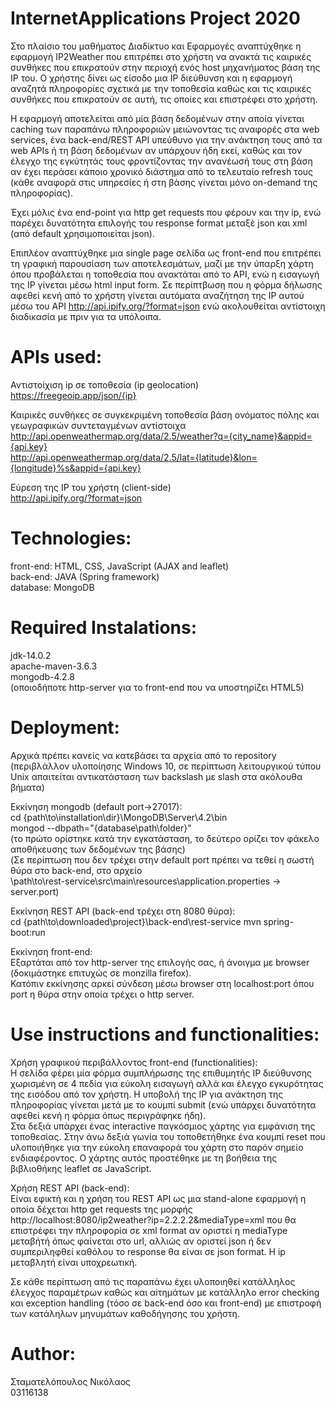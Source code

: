 # InternetApplications Project 2020
Στο πλαίσιο του μαθήματος Διαδίκτυο και Εφαρμογές αναπτύχθηκε η εφαρμογή IP2Weather που επιτρέπει στο χρήστη
να ανακτά τις καιρικές συνθήκες που επικρατούν στην περιοχή ενός host μηχανήματος βάση της IP του.
Ο χρήστης δίνει ως είσοδο μια IP διεύθυνση και η εφαρμογή αναζητά πληροφορίες σχετικά με την τοποθεσία καθώς
και τις καιρικές συνθήκες που επικρατούν σε αυτή, τις οποίες και επιστρέφει στο χρήστη.

Η εφαρμογή αποτελείται από μία βάση δεδομένων στην αποία γίνεται caching των παραπάνω πληροφοριών μειώνοντας τις αναφορές
στα web services, ένα back-end/REST API υπεύθυνο για την ανάκτηση τους από τα web APIs ή τη βάση δεδομένων αν υπάρχουν
ήδη εκεί, καθώς και τον έλεγχο της εγκύτητάς τους φροντίζοντας την ανανέωσή τους στη βάση αν έχει περάσει κάποιo
χρονικό διάστημα από το τελευταίο refresh τους (κάθε αναφορά στις υπηρεσίες ή στη βάσης γίνεται μόνο on-demand της πληροφορίας).

Έχει μόλις ένα end-point για http get requests που φέρουν και την ip, ενώ παρέχει δυνατότητα επιλογής του response format
μεταξέ json και xml (από default χρησιμοποιείται json).

Επιπλέον αναπτύχθηκε μια single page σελίδα ως front-end που επιτρέπει τη γραφική παρουσίαση των αποτελεσμάτων, μαζί με την ύπαρξη χάρτη όπου προβάλεται η τοποθεσία που ανακτάται από το API, ενώ η εισαγωγή της IP γίνεται μέσω html input form.
Σε περίπτβωση που η φόρμα δήλωσης αφεθεί κενή από το χρήστη γίνεται αυτόματα αναζήτηση της IP αυτού μέσω του API
http://api.ipify.org/?format=json ενώ ακολουθείται αντίστοιχη διαδικασία με πριν για τα υπόλοιπα.


# APIs used:

Αντιστοίχιση ip σε τοποθεσία (ip geolocation)\
https://freegeoip.app/json/{ip}

Καιρικές συνθήκες σε συγκεκριμένη τοποθεσία βάση ονόματος πόλης και γεωγραφικών συντεταγμένων αντίστοιχα\
http://api.openweathermap.org/data/2.5/weather?q={city_name}&appid={api.key} \
http://api.openweathermap.org/data/2.5/lat={latitude}&lon={longitude}%s&appid={api.key}

Εύρεση της IP του χρήστη (client-side)\
http://api.ipify.org/?format=json


# Technologies:

front-end: HTML, CSS, JavaScript (AJAX and leaflet)\
back-end: JAVA (Spring framework)\
database: MongoDB

# Required Instalations:

jdk-14.0.2\
apache-maven-3.6.3\
mongodb-4.2.8\
(οποιοδήποτε http-server για το front-end που να υποστηρίζει HTML5)

# Deployment:

Αρχικά πρέπει κανείς να κατεβάσει τα αρχεία από το repository
(περιβλάλλον υλοποίησης Windows 10, σε περίπτωση λειτουργικού τύπου Unix
απαιτείται αντικατάσταση των backslash με slash στα ακόλουθα βήματα)

Εκκίνηση mongodb (default port->27017):\
cd {path\to\installation\dir}\MongoDB\Server\4.2\bin\
mongod --dbpath="{database\path\folder}"\
(το πρώτο ορίστηκε κατά την εγκατάσταση, το δεύτερο ορίζει τον φάκελο αποθήκευσης των δεδομένων της βάσης)\
(Σε περίπτωση που δεν τρέχει στην default port πρέπει να τεθεί η σωστή θύρα στο back-end, στο αρχείο\
\path\to\rest-service\src\main\resources\application.properties -> server.port)

Εκκίνηση REST API (back-end τρέχει στη 8080 θύρα):\
cd {path\to\downloaded\project}\back-end\rest-service
mvn spring-boot:run

Εκκίνηση front-end:\
Εξαρτάται από τον http-server της επιλογής σας, ή άνοιγμα με browser (δοκιμάστηκε επιτυχώς σε monzilla firefox).\
Κατόπιν εκκίνησης αρκεί σύνδεση μέσω browser στη localhost:port
όπου port η θύρα στην οποία τρέχει ο http server.

# Use instructions and functionalities:

Χρήση γραφικού περιβάλλοντος front-end (functionalities):\
Η σελίδα φέρει μία φόρμα συμπλήρωσης της επιθυμητής IP διεύθυνσης χωρισμένη σε 4 πεδία για εύκολη εισαγωγή
αλλά και έλεγχο εγκυρότητας της εισόδου από τον χρήστη. Η υποβολή της IP για ανάκτηση της πληροφορίας γίνεται
μετά με το κουμπί submit (ενώ υπάρχει δυνατότητα αφεθεί κενή η φόρμα όπως περιγράφηκε ήδη).\
Στα δεξιά υπάρχει ένας interactive παγκόσμιος χάρτης για εμφάνιση της τοποθεσίας. Στην άνω δεξιά γωνία του
τοποθετήθηκε ένα κουμπί reset που υλοποιήθηκε για την εύκολη επαναφορά του χάρτη στο παρόν σημείο ενδιαφέροντος.
Ο χάρτης αυτός προστέθηκε με τη βοήθεια της βιβλιοθήκης leaflet σε JavaScript.

Χρήση REST API (back-end):\
Είναι εφικτή και η χρήση του REST API ως μια stand-alone εφαρμογή η οποία δέχεται http get requests της
μορφής http://localhost:8080/ip2weather?ip=2.2.2.2&mediaType=xml που θα επιστρέφει την πληροφορία σε xml
format αν οριστεί η mediaType μεταβήτή όπως φαίνεται στο url, αλλιώς αν οριστεί json ή δεν συμπεριληφθεί καθόλου
το response θα είναι σε json format. Η ip μεταβλητή είναι υποχρεωτική.


Σε κάθε περίπτωση από τις παραπάνω έχει υλοποιηθεί κατάλληλος έλεγχος παραμέτρων καθώς και αiτημάτων με κατάλληλο
error checking και exception handling (τόσο σε back-end όσο και front-end) με επιστροφή των κατάληλων μηνυμάτων
καθοδήγησης του χρήστη.

# Author:

Σταματελόπουλος Νικόλαος\
03116138
